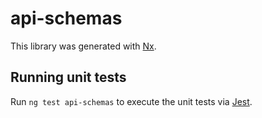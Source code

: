 # api-schemas

This library was generated with [Nx](https://nx.dev).

## Running unit tests

Run `ng test api-schemas` to execute the unit tests via [Jest](https://jestjs.io).
